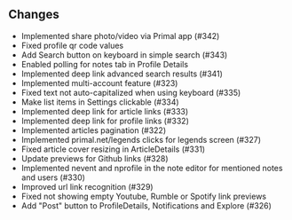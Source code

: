 ## Changes
- Implemented share photo/video via Primal app (#342)
- Fixed profile qr code values
- Add Search button on keyboard in simple search (#343)
- Enabled polling for notes tab in Profile Details
- Implemented deep link advanced search results (#341)
- Implemented multi-account feature (#323)
- Fixed text not auto-capitalized when using keyboard (#335)
- Make list items in Settings clickable (#334)
- Implemented deep link for article links (#333)
- Implemented deep link for profile links (#332)
- Implemented articles pagination (#322)
- Implemented primal.net/legends clicks for legends screen (#327)
- Fixed article cover resizing in ArticleDetails (#331)
- Update previews for Github links (#328)
- Implemented nevent and nprofile in the note editor for mentioned notes and users (#330)
- Improved url link recognition (#329)
- Fixed not showing empty Youtube, Rumble or Spotify link previews
- Add "Post" button to ProfileDetails, Notifications and Explore (#326)